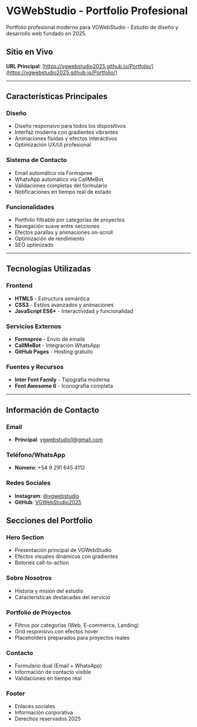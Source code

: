 # VGWebStudio - Portfolio Profesional

Portfolio profesional moderno para VGWebStudio - Estudio de diseño y desarrollo web fundado en 2025.

## Sitio en Vivo

**URL Principal**: [https://vgwebstudio2025.github.io/Portfolio/](https://vgwebstudio2025.github.io/Portfolio/)

---

## Características Principales

### Diseño
- Diseño responsivo para todos los dispositivos
- Interfaz moderna con gradientes vibrantes
- Animaciones fluidas y efectos interactivos
- Optimización UX/UI profesional

### Sistema de Contacto
- Email automático vía Formspree
- WhatsApp automático vía CallMeBot
- Validaciones completas del formulario
- Notificaciones en tiempo real de estado

### Funcionalidades
- Portfolio filtrable por categorías de proyectos
- Navegación suave entre secciones
- Efectos parallax y animaciones on-scroll
- Optimización de rendimiento
- SEO optimizado

---

## Tecnologías Utilizadas

### Frontend
- **HTML5** - Estructura semántica
- **CSS3** - Estilos avanzados y animaciones
- **JavaScript ES6+** - Interactividad y funcionalidad

### Servicios Externos
- **Formspree** - Envío de emails
- **CallMeBot** - Integración WhatsApp
- **GitHub Pages** - Hosting gratuito

### Fuentes y Recursos
- **Inter Font Family** - Tipografía moderna
- **Font Awesome 6** - Iconografía completa

---

## Información de Contacto

### Email
- **Principal**: vgwebstudio1@gmail.com

### Teléfono/WhatsApp
- **Número**: +54 9 291 645 4112

### Redes Sociales
- **Instagram**: [@vgwebstudio](https://www.instagram.com/vgwebstudio/)
- **GitHub**: [VGWebStudio2025](https://github.com/VGWebStudio2025?tab=repositories)


## Secciones del Portfolio

### Hero Section
- Presentación principal de VGWebStudio
- Efectos visuales dinámicos con gradientes
- Botones call-to-action

### Sobre Nosotros
- Historia y misión del estudio
- Características destacadas del servicio

### Portfolio de Proyectos
- Filtros por categorías (Web, E-commerce, Landing)
- Grid responsivo con efectos hover
- Placeholders preparados para proyectos reales

### Contacto
- Formulario dual (Email + WhatsApp)
- Información de contacto visible
- Validaciones en tiempo real

### Footer
- Enlaces sociales
- Información corporativa
- Derechos reservados 2025
